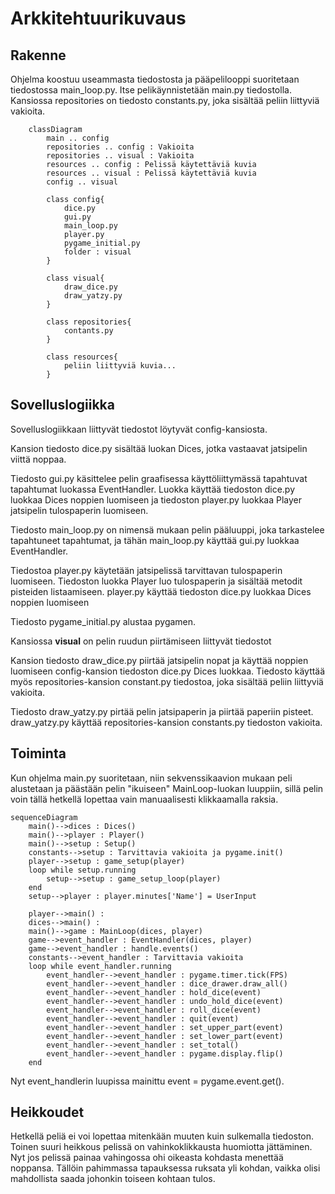 # Arkkitehtuurikuvaus


## Rakenne
Ohjelma koostuu useammasta tiedostosta ja pääpelilooppi suoritetaan tiedostossa main_loop.py. Itse pelikäynnistetään main.py tiedostolla. Kansiossa repositories on tiedosto constants.py, joka sisältää peliin liittyviä vakioita.

```mermaid
    classDiagram
        main .. config
        repositories .. config : Vakioita
        repositories .. visual : Vakioita
        resources .. config : Pelissä käytettäviä kuvia
        resources .. visual : Pelissä käytettäviä kuvia
        config .. visual

        class config{
            dice.py
            gui.py
            main_loop.py
            player.py
            pygame_initial.py
            folder : visual
        }

        class visual{
            draw_dice.py
            draw_yatzy.py
        }

        class repositories{
            contants.py
        }

        class resources{
            peliin liittyviä kuvia...
        }
```

## Sovelluslogiikka

Sovelluslogiikkaan liittyvät tiedostot löytyvät config-kansiosta. 

Kansion tiedosto dice.py sisältää luokan Dices, jotka vastaavat jatsipelin viittä noppaa.

Tiedosto gui.py käsittelee pelin graafisessa käyttöliittymässä tapahtuvat tapahtumat luokassa EventHandler. Luokka käyttää tiedoston dice.py luokkaa Dices noppien luomiseen ja tiedoston player.py luokkaa Player jatsipelin tulospaperin luomiseen.

Tiedosto main_loop.py on nimensä mukaan pelin pääluuppi, joka tarkastelee tapahtuneet tapahtumat, ja tähän main_loop.py käyttää gui.py luokkaa EventHandler.

Tiedostoa player.py käytetään jatsipelissä tarvittavan tulospaperin luomiseen. Tiedoston luokka Player luo tulospaperin ja sisältää metodit pisteiden listaamiseen. player.py käyttää tiedoston dice.py luokkaa Dices noppien luomiseen

Tiedosto pygame_initial.py alustaa pygamen.

Kansiossa **visual** on pelin ruudun piirtämiseen liittyvät tiedostot

Kansion tiedosto draw_dice.py piirtää jatsipelin nopat ja käyttää noppien luomiseen config-kansion tiedoston dice.py Dices luokkaa. Tiedosto käyttää myös repositories-kansion constant.py tiedostoa, joka sisältää peliin liittyviä vakioita. 

Tiedosto draw_yatzy.py pirtää pelin jatsipaperin ja piirtää paperiin pisteet. draw_yatzy.py käyttää repositories-kansion constants.py tiedoston vakioita.



## Toiminta

Kun ohjelma main.py suoritetaan, niin sekvenssikaavion mukaan peli alustetaan ja päästään pelin "ikuiseen" MainLoop-luokan luuppiin, sillä pelin voin tällä hetkellä lopettaa vain manuaalisesti klikkaamalla raksia.

```mermaid
sequenceDiagram
    main()-->dices : Dices()
    main()-->player : Player()
    main()-->setup : Setup()
    constants-->setup : Tarvittavia vakioita ja pygame.init()
    player-->setup : game_setup(player)
    loop while setup.running
    	setup-->setup : game_setup_loop(player)
    end
    setup-->player : player.minutes['Name'] = UserInput
    
    player-->main() :  
    dices-->main() : 
    main()-->game : MainLoop(dices, player)
    game-->event_handler : EventHandler(dices, player)
    game-->event_handler : handle.events()
    constants-->event_handler : Tarvittavia vakioita
    loop while event_handler.running
        event_handler-->event_handler : pygame.timer.tick(FPS)
        event_handler-->event_handler : dice_drawer.draw_all()
        event_handler-->event_handler : hold_dice(event)
        event_handler-->event_handler : undo_hold_dice(event)
        event_handler-->event_handler : roll_dice(event)
        event_handler-->event_handler : quit(event)
        event_handler-->event_handler : set_upper_part(event)
        event_handler-->event_handler : set_lower_part(event)
        event_handler-->event_handler : set_total()
        event_handler-->event_handler : pygame.display.flip()
    end

```
Nyt event_handlerin luupissa mainittu event = pygame.event.get(). 

## Heikkoudet

Hetkellä peliä ei voi lopettaa mitenkään muuten kuin sulkemalla tiedoston. Toinen suuri heikkous pelissä on vahinkoklikkausta huomiotta jättäminen. Nyt jos pelissä painaa vahingossa ohi oikeasta kohdasta menettää noppansa. Tällöin pahimmassa tapauksessa ruksata yli kohdan, vaikka olisi mahdollista saada johonkin toiseen kohtaan tulos.
